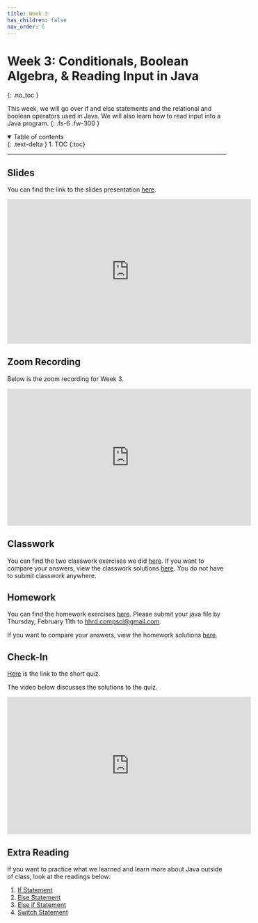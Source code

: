 ```yaml
---
title: Week 3
has_children: false
nav_order: 6
---
```


# Week 3: Conditionals, Boolean Algebra, & Reading Input in Java 
{: .no_toc }

This week, we will go over if and else statements and the relational and boolean operators used in Java. We will also learn how to read input into a Java program.
{: .fs-6 .fw-300 }

<details open markdown="block">
  <summary>
    Table of contents
  </summary>
  {: .text-delta }
1. TOC
{:toc}
</details>

---

## Slides

You can find the link to the slides presentation [here](https://docs.google.com/presentation/d/1wz0mNwEtlshzQE-omCmvKG2S7o4BVX8c-3NgAk50_dw/edit?usp=sharing).

<iframe src="https://docs.google.com/presentation/d/e/2PACX-1vQ_yd2gh8OTn_2k65Xr-pvqcFPyzH6mUdaiMjOYWpzSZHrHS9qg-zF7oAxaG5ETd2BLsxvgq9NoZsdc/embed?start=false&loop=false&delayms=3000" frameborder="0" width="560" height="331.92" allowfullscreen="true" mozallowfullscreen="true" webkitallowfullscreen="true"></iframe>

## Zoom Recording

Below is the zoom recording for Week 3.

<iframe width="560" height="315" src="https://www.youtube.com/embed/nVl0d4M0NOQ" frameborder="0" allow="accelerometer; autoplay; clipboard-write; encrypted-media; gyroscope; picture-in-picture" allowfullscreen></iframe>

## Classwork

You can find the two classwork exercises we did [here](https://docs.google.com/document/d/1lsLyAscCFnsv-jiU_ZmbCv_F3DNC5Og19LGYMWTH2bA/edit?usp=sharing). If you want to compare your answers, view the classwork solutions [here](https://gist.github.com/rumaisaabdulhai/9bd5c253ec65adfd77c7eebd02912fdd). You do not have to submit classwork anywhere.

## Homework

You can find the homework exercises [here](https://docs.google.com/document/d/10OR14P90aKL_-9pwSlcD_LZI9OvR--oYEJejurhX_1E/edit?usp=sharing). Please submit your java file by Thursday, February 11th to [hhrd.compsci@gmail.com](mailto:hhrd.compsci@gmail.com).

If you want to compare your answers, view the homework solutions [here](https://gist.github.com/rumaisaabdulhai/c85cf3262117b811e275b997dc62c32d).

## Check-In

[Here](https://forms.gle/58RBoEZxFMp9jKPW9) is the link to the short quiz.

The video below discusses the solutions to the quiz.

<iframe width="560" height="315" src="https://www.youtube.com/embed/1Es66SC4nuk" frameborder="0" allow="accelerometer; autoplay; clipboard-write; encrypted-media; gyroscope; picture-in-picture" allowfullscreen></iframe>

## Extra Reading

If you want to practice what we learned and learn more about Java outside of class, look at the readings below:

1. [If Statement](https://code-knowledge.com/java-if-statement/)
2. [Else Statement](https://code-knowledge.com/java-else/)
3. [Else if Statement](https://code-knowledge.com/java-elseif/)
4. [Switch Statement](https://code-knowledge.com/java-if-statements-switch/)